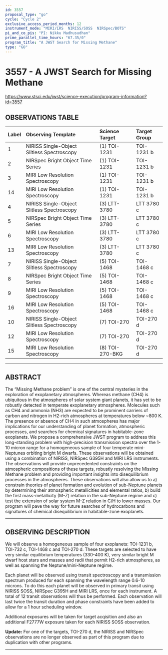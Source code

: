 ```yaml
---
id: 3557
proposal_type: "go"
cycle: "Cycle 2"
exclusive_access_period_months: 12
instrument_mode: "MIRI/LRS  NIRISS/SOSS  NIRSpec/BOTS"
pi_and_co_pis: "PI: Nikku Madhusudhan"
prime_parallel_time_hours: "67.35/0"
program_title: "A JWST Search for Missing Methane"
type: "GO"
---
```

# 3557 - A JWST Search for Missing Methane
https://www.stsci.edu/jwst/science-execution/program-information?id=3557
## OBSERVATIONS TABLE
| Label | Observing Template                       | Science Target                       | Target Group |
| :---- | :--------------------------------------- | :----------------------------------- | :----------- |
| 1     | NIRISS Single-Object Slitless Spectroscopy | (1) TOI-1231                         | TOI-1231 b   |
| 2     | NIRSpec Bright Object Time Series        | (1) TOI-1231                         | TOI-1231 b   |
| 3     | MIRI Low Resolution Spectroscopy         | (1) TOI-1231                         | TOI-1231 b   |
| 14    | MIRI Low Resolution Spectroscopy         | (1) TOI-1231                         | TOI-1231 b   |
| 4     | NIRISS Single-Object Slitless Spectroscopy | (3) LTT-3780                         | LTT 3780 c   |
| 5     | NIRSpec Bright Object Time Series        | (3) LTT-3780                         | LTT 3780 c   |
| 6     | MIRI Low Resolution Spectroscopy         | (3) LTT-3780                         | LTT 3780 c   |
| 13    | MIRI Low Resolution Spectroscopy         | (3) LTT-3780                         | LTT 3780 c   |
| 7     | NIRISS Single-Object Slitless Spectroscopy | (5) TOI-1468                         | TOI-1468 c   |
| 8     | NIRSpec Bright Object Time Series        | (5) TOI-1468                         | TOI-1468 c   |
| 9     | MIRI Low Resolution Spectroscopy         | (5) TOI-1468                         | TOI-1468 c   |
| 16    | MIRI Low Resolution Spectroscopy         | (5) TOI-1468                         | TOI-1468 c   |
| 10    | NIRISS Single-Object Slitless Spectroscopy | (7) TOI-270                          | TOI-270 d    |
| 12    | MIRI Low Resolution Spectroscopy         | (7) TOI-270                          | TOI-270 d    |
| 15    | MIRI Low Resolution Spectroscopy         | (8) TOI-270-BKG                      | TOI-270 d    |

---

## ABSTRACT

The “Missing Methane problem” is one of the central mysteries in the exploration of exoplanetary atmospheres. Whereas methane (CH4) is ubiquitous in the atmospheres of solar system giant planets, it has yet to be robustly detected in temperate exoplanetary atmospheres. Molecules such as CH4 and ammonia (NH3) are expected to be prominent carriers of carbon and nitrogen in H2-rich atmospheres at temperatures below ~800 K. The presence or absence of CH4 in such atmospheres has major implications for our understanding of planet formation, atmospheric processes, and searches for chemical signatures in habitable-zone exoplanets. We propose a comprehensive JWST program to address this long-standing problem with high-precision transmission spectra over the 1-10 micron range for a homogeneous sample of four temperate mini-Neptunes orbiting bright M dwarfs. These observations will be obtained using a combination of NIRISS, NIRSpec G395H and MIRI LRS instruments. The observations will provide unprecedented constraints on the atmospheric compositions of these targets, robustly resolving the Missing Methane problem and providing important insights into disequilibrium processes in the atmospheres. These observations will also allow us to a) constrain theories of planet formation and evolution of sub-Neptune planets by determining their atmospheric metallicities and elemental ratios, b) build the first mass-metallicity (M-Z) relation in the sub-Neptune regime and c) test the extension of solar system M-Z relation in C/H to lower masses. Our program will pave the way for future searches of hydrocarbons and signatures of chemical disequilibrium in habitable-zone exoplanets.

---

## OBSERVING DESCRIPTION

We will observe a homogeneous sample of four exoplanets: TOI-1231 b, TOI-732 c, TOI-1468 c and TOI-270 d. These targets are selected to have very similar equilibrium temperatures (330-400 K), very similar bright M dwarf host stars and masses and radii that permit H2-rich atmospheres, as well as spanning the Neptune/mini-Neptune regime.

Each planet will be observed using transit spectroscopy and a transmission spectrum produced for each spanning the wavelength range 0.6-10 microns. To do this each planet will be observed in primary transit using NIRISS SOSS, NIRSpec G395H and MIRI LRS, once for each instrument. A total of 12 transit observations will thus be performed. Each observation will last twice the transit duration and phase constraints have been added to allow for a 1 hour scheduling window.

Additional exposures will be taken for target acqisition and also an additional F2777W exposure taken for each NIRISS SOSS observation.

**Update:** For one of the targets, TOI-270 d, the NIRISS and NIRSpec observations are no longer observed as part of this program due to duplication with other programs.

---